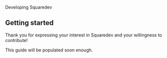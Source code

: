 Developing Squaredev

## Getting started

Thank you for expressing your interest in Squaredev and your willingness to contribute!

This guide will be populated soon enough.
